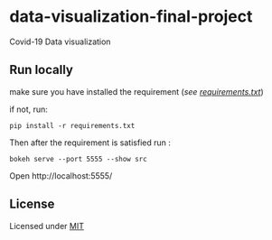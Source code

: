 # data-visualization-final-project

Covid-19 Data visualization

## Run locally

make sure you have installed the requirement (_see [requirements.txt](https://github.com/raisoturu/data-visualization-final-project/blob/master/requirements.txt)_)

if not, run:

    pip install -r requirements.txt

Then after the requirement is satisfied run :

    bokeh serve --port 5555 --show src

Open http://localhost:5555/

## License

Licensed under [MIT](https://github.com/raisoturu/data-visualization-final-project/blob/master/LICENSE)

